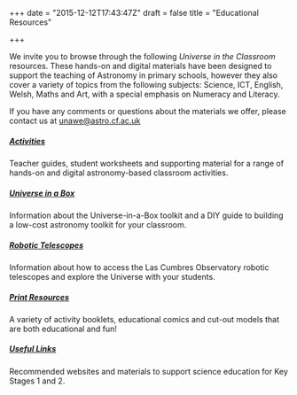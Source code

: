 +++
date = "2015-12-12T17:43:47Z"
draft = false
title = "Educational Resources"

+++

We invite you to browse through the following *Universe in the Classroom* resources. These hands-on and digital materials have been designed to support the teaching of Astronomy in primary schools, however they also cover a variety of topics from the following subjects: Science, ICT, English, Welsh, Maths and Art, with a special emphasis on Numeracy and Literacy.

If you have any comments or questions about the materials we offer, please contact us at [unawe@astro.cf.ac.uk](mailto:unawe@astro.cf.ac.uk)

##### [Activities](/activities/)

Teacher guides, student worksheets and supporting material for a range of hands-on and digital astronomy-based classroom activities.

##### [Universe in a Box](/universe-in-a-box/)

Information about the Universe-in-a-Box toolkit and a DIY guide to building a low-cost astronomy toolkit for your classroom.

##### [Robotic Telescopes](/robotic-telescope-for-wales/)

Information about how to access the Las Cumbres Observatory robotic telescopes and explore the Universe with your students.

##### [Print Resources](/print-resources/)

A variety of activity booklets, educational comics and cut-out models that are both educational and fun!

##### [Useful Links](/links/)

Recommended websites and materials to support science education for Key Stages 1 and 2. 

